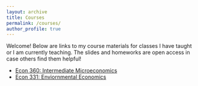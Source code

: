 ```yaml
---
layout: archive
title: Courses
permalink: /courses/
author_profile: true
---
```


Welcome! Below are links to my course materials for classes I have taught or I am currently teaching.
The slides and homeworks are open access in case others find them helpful!

- [Econ 360: Intermediate Microeconomics](/econ360/)
- [Econ 331: Enviornmental Economics](/econ331/)